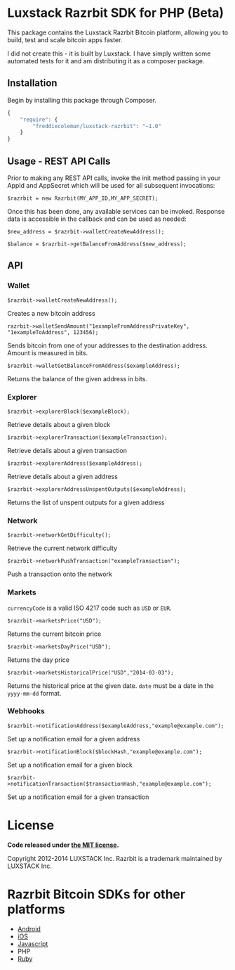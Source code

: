 # Luxstack Razrbit SDK for PHP (Beta)

This package contains the Luxstack Razrbit Bitcoin platform, allowing you to build, test and scale bitcoin apps faster.

I did not create this - it is built by Luxstack. I have simply written some automated tests for it and am distributing it as a composer package.

## Installation

Begin by installing this package through Composer.

```js
{
    "require": {
		"freddiecoleman/luxstack-razrbit": "~1.0"
	}
}
```

## Usage - REST API Calls

Prior to making any REST API calls, invoke the init method passing in your AppId and AppSecret which will be used for all subsequent invocations:

```
$razrbit = new Razrbit(MY_APP_ID,MY_APP_SECRET);
```

Once this has been done, any available services can be invoked. Response data is accessible in the callback and can be used as needed:

```
$new_address = $razrbit->walletCreateNewAddress();

$balance = $razrbit->getBalanceFromAddress($new_address);
```

## API

### Wallet 

```
$razrbit->walletCreateNewAddress();
```
Creates a new bitcoin address

```
razrbit->walletSendAmount("1exampleFromAddressPrivateKey", "1exampleToAddress", 123456);
```
Sends bitcoin from one of your addresses to the destination address. Amount is measured in bits.

```
$razrbit->walletGetBalanceFromAddress($exampleAddress);
```
Returns the balance of the given address in bits.


### Explorer

```
$razrbit->explorerBlock($exampleBlock);
```
Retrieve details about a given block

```
$razrbit->explorerTransaction($exampleTransaction);
```
Retrieve details about a given transaction

```
$razrbit->explorerAddress($exampleAddress);
```
Retrieve details about a given address

```
$razrbit->explorerAddressUnspentOutputs($exampleAddress);
```
Returns the list of unspent outputs for a given address

### Network

```
$razrbit->networkGetDifficulty();
```
Retrieve the current network difficulty

```
$razrbit->networkPushTransaction("exampleTransaction");
```
Push a transaction onto the network

### Markets

```currencyCode``` is a valid ISO 4217 code such as ```USD``` or ```EUR```.

```
$razrbit->marketsPrice("USD");
```
Returns the current bitcoin price

```
$razrbit->marketsDayPrice("USD");
```
Returns the day price

```
$razrbit->marketsHistoricalPrice("USD","2014-03-03");
```
Returns the historical price at the given date. ```date``` must be a date in the ```yyyy-mm-dd``` format.

### Webhooks

```
$razrbit->notificationAddress($exampleAddress,"example@example.com");
```
Set up a notification email for a given address

```
$razrbit->notificationBlock($blockHash,"example@example.com");
```
Set up a notification email for a given block

```
$razrbit->notificationTransaction($transactionHash,"example@example.com");
```
Set up a notification email for a given transaction

# License

**Code released under [the MIT license](https://github.com/LUXSTACK/razrbit-sdk-php/blob/master/LICENSE).**

Copyright 2012-2014 LUXSTACK Inc. Razrbit is a trademark maintained by LUXSTACK Inc.

# Razrbit Bitcoin SDKs for other platforms

* [Android](https://github.com/LUXSTACK/razrbit-sdk-android)
* [iOS](https://github.com/LUXSTACK/razrbit-sdk-ios)
* [Javascript](https://github.com/LUXSTACK/razrbit-sdk-javascript)
* PHP
* [Ruby](https://github.com/LUXSTACK/razrbit-sdk-ruby)